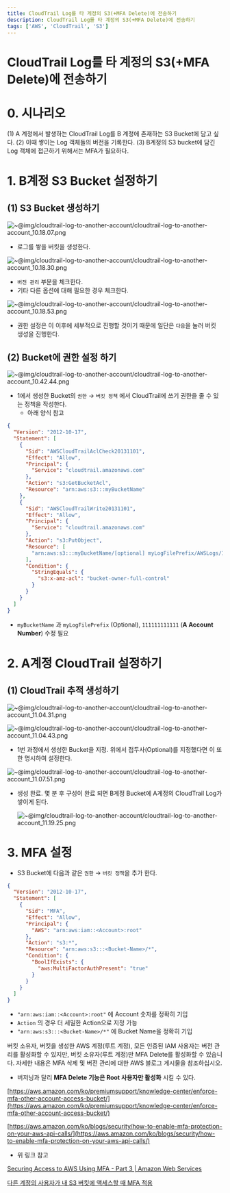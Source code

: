```yaml
---
title: CloudTrail Log를 타 계정의 S3(+MFA Delete)에 전송하기
description: CloudTrail Log를 타 계정의 S3(+MFA Delete)에 전송하기
tags: ['AWS', 'CloudTrail', 'S3']
---
```


# CloudTrail Log를 타 계정의 S3(+MFA Delete)에 전송하기

# 0. 시나리오

(1) A 계정에서 발생하는 CloudTrail Log를 B 계정에 존재하는 S3 Bucket에 담고 싶다.
(2) 이때 쌓이는 Log 객체들의 버전을 기록한다.
(3) B계정의 S3 bucket에 담긴 Log 객체에 접근하기 위해서는 MFA가 필요하다.

# 1. B계정 S3 Bucket 설정하기

## (1) S3 Bucket 생성하기

![~@img/cloudtrail-log-to-another-account/cloudtrail-log-to-another-account_10.18.07.png](~@img/cloudtrail-log-to-another-account/cloudtrail-log-to-another-account_10.18.07.png)

- 로그를 쌓을 버킷을 생성한다.

![~@img/cloudtrail-log-to-another-account/cloudtrail-log-to-another-account_10.18.30.png](~@img/cloudtrail-log-to-another-account/cloudtrail-log-to-another-account_10.18.30.png)

- `버전 관리` 부분을 체크한다.
- 기타 다른 옵션에 대해 필요한 경우 체크한다.

![~@img/cloudtrail-log-to-another-account/cloudtrail-log-to-another-account_10.18.53.png](~@img/cloudtrail-log-to-another-account/cloudtrail-log-to-another-account_10.18.53.png)

- 권한 설정은 이 이후에 세부적으로 진행할 것이기 때문에 일단은 `다음`을 눌러 버킷 생성을 진행한다.

## (2) Bucket에 권한 설정 하기

![~@img/cloudtrail-log-to-another-account/cloudtrail-log-to-another-account_10.42.44.png](~@img/cloudtrail-log-to-another-account/cloudtrail-log-to-another-account_10.42.44.png)

- 1에서 생성한 Bucket의 `권한` → `버킷 정책` 에서 CloudTrail에 쓰기 권한을 줄 수 있는 정책을 작성한다.
  - 아래 양식 참고

```json
{
  "Version": "2012-10-17",
  "Statement": [
    {
      "Sid": "AWSCloudTrailAclCheck20131101",
      "Effect": "Allow",
      "Principal": {
        "Service": "cloudtrail.amazonaws.com"
      },
      "Action": "s3:GetBucketAcl",
      "Resource": "arn:aws:s3:::myBucketName"
    },
    {
      "Sid": "AWSCloudTrailWrite20131101",
      "Effect": "Allow",
      "Principal": {
        "Service": "cloudtrail.amazonaws.com"
      },
      "Action": "s3:PutObject",
      "Resource": [
        "arn:aws:s3:::myBucketName/[optional] myLogFilePrefix/AWSLogs/111111111111/*"
      ],
      "Condition": {
        "StringEquals": {
          "s3:x-amz-acl": "bucket-owner-full-control"
        }
      }
    }
  ]
}
```

- `myBucketName` 과 `myLogFilePrefix` (Optional), `111111111111` (**A Account Number**) 수정 필요

# 2. A계정 CloudTrail 설정하기

## (1) CloudTrail 추적 생성하기

![~@img/cloudtrail-log-to-another-account/cloudtrail-log-to-another-account_11.04.31.png](~@img/cloudtrail-log-to-another-account/cloudtrail-log-to-another-account_11.04.31.png)

![~@img/cloudtrail-log-to-another-account/cloudtrail-log-to-another-account_11.04.43.png](~@img/cloudtrail-log-to-another-account/cloudtrail-log-to-another-account_11.04.43.png)

- 1번 과정에서 생성한 Bucket을 지정. 위에서 접두사(Optional)를 지정했다면 이 또한 명시하여 설정한다.

![~@img/cloudtrail-log-to-another-account/cloudtrail-log-to-another-account_11.07.51.png](~@img/cloudtrail-log-to-another-account/cloudtrail-log-to-another-account_11.07.51.png)

- 생성 완료. 몇 분 후 구성이 완료 되면 B계정 Bucket에 A계정의 CloudTrail Log가 쌓이게 된다.

  ![~@img/cloudtrail-log-to-another-account/cloudtrail-log-to-another-account_11.19.25.png](~@img/cloudtrail-log-to-another-account/cloudtrail-log-to-another-account_11.19.25.png)

# 3. MFA 설정

- S3 Bucket에 다음과 같은 `권한` → `버킷 정책`을 추가 한다.

```json
{
  "Version": "2012-10-17",
  "Statement": [
    {
      "Sid": "MFA",
      "Effect": "Allow",
      "Principal": {
        "AWS": "arn:aws:iam::<Account>:root"
      },
      "Action": "s3:*",
      "Resource": "arn:aws:s3:::<Bucket-Name>/*",
      "Condition": {
        "BoolIfExists": {
          "aws:MultiFactorAuthPresent": "true"
        }
      }
    }
  ]
}
```

- `"arn:aws:iam::<Account>:root"` 에 Account 숫자를 정확히 기입
- `Action` 의 경우 더 세밀한 Action으로 지정 가능
- `"arn:aws:s3:::<Bucket-Name>/*"` 에 Bucket Name을 정확히 기입

버킷 소유자, 버킷을 생성한 AWS 계정(루트 계정), 모든 인증된 IAM 사용자는 버전 관리를 활성화할 수 있지만, 버킷 소유자(루트 계정)만 MFA Delete를 활성화할 수 있습니다. 자세한 내용은 MFA 삭제 및 버전 관리에 대한 AWS 블로그 게시물을 참조하십시오.

- 버저닝과 달리 **MFA Delete 기능은 Root 사용자만 활성화** 시킬 수 있다.

[https://aws.amazon.com/ko/premiumsupport/knowledge-center/enforce-mfa-other-account-access-bucket/](https://aws.amazon.com/ko/premiumsupport/knowledge-center/enforce-mfa-other-account-access-bucket/)

[https://aws.amazon.com/ko/blogs/security/how-to-enable-mfa-protection-on-your-aws-api-calls/](https://aws.amazon.com/ko/blogs/security/how-to-enable-mfa-protection-on-your-aws-api-calls/)

- 위 링크 참고

[](https://docs.aws.amazon.com/ko_kr/AmazonS3/latest/dev/Versioning.html#MultiFactorAuthenticationDelete)

[](https://docs.aws.amazon.com/ko_kr/AmazonS3/latest/dev/example-bucket-policies.html#example-bucket-policies-use-case-7)

[Securing Access to AWS Using MFA - Part 3 | Amazon Web Services](https://aws.amazon.com/ko/blogs/security/securing-access-to-aws-using-mfa-part-3/)

[다른 계정의 사용자가 내 S3 버킷에 액세스할 때 MFA 적용](https://aws.amazon.com/ko/premiumsupport/knowledge-center/enforce-mfa-other-account-access-bucket/)
